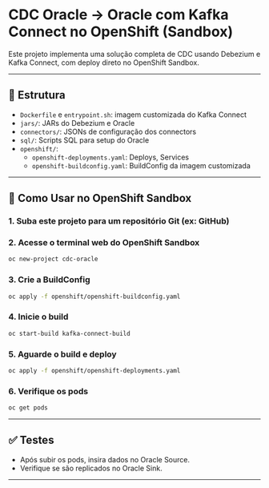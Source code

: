 # CDC Oracle → Oracle com Kafka Connect no OpenShift (Sandbox)

Este projeto implementa uma solução completa de CDC usando Debezium e Kafka Connect, com deploy direto no OpenShift Sandbox.

---

## 📂 Estrutura

- `Dockerfile` e `entrypoint.sh`: imagem customizada do Kafka Connect
- `jars/`: JARs do Debezium e Oracle
- `connectors/`: JSONs de configuração dos connectors
- `sql/`: Scripts SQL para setup do Oracle
- `openshift/`:
  - `openshift-deployments.yaml`: Deploys, Services
  - `openshift-buildconfig.yaml`: BuildConfig da imagem customizada

---

## 🚀 Como Usar no OpenShift Sandbox

### 1. Suba este projeto para um repositório Git (ex: GitHub)

### 2. Acesse o terminal web do OpenShift Sandbox

```bash
oc new-project cdc-oracle
```

### 3. Crie a BuildConfig

```bash
oc apply -f openshift/openshift-buildconfig.yaml
```

### 4. Inicie o build

```bash
oc start-build kafka-connect-build
```

### 5. Aguarde o build e deploy

```bash
oc apply -f openshift/openshift-deployments.yaml
```

### 6. Verifique os pods

```bash
oc get pods
```

---

## ✅ Testes

- Após subir os pods, insira dados no Oracle Source.
- Verifique se são replicados no Oracle Sink.

--- 

